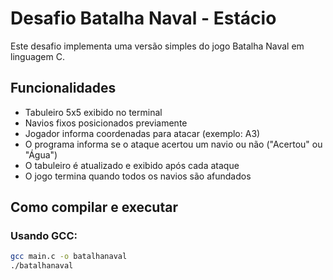 # Desafio Batalha Naval - Estácio

Este desafio implementa uma versão simples do jogo Batalha Naval em linguagem C.

## Funcionalidades

- Tabuleiro 5x5 exibido no terminal
- Navios fixos posicionados previamente
- Jogador informa coordenadas para atacar (exemplo: A3)
- O programa informa se o ataque acertou um navio ou não ("Acertou" ou "Água")
- O tabuleiro é atualizado e exibido após cada ataque
- O jogo termina quando todos os navios são afundados

## Como compilar e executar

### Usando GCC:

```bash
gcc main.c -o batalhanaval
./batalhanaval
